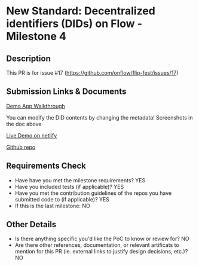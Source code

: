 # New Standard: Decentralized identifiers (DIDs) on Flow - Milestone 4

## Description

This PR is for issue #17 (https://github.com/onflow/flip-fest/issues/17)


## Submission Links & Documents

[Demo App Walkthrough](https://eoverse.notion.site/Demo-app-walkthrough-8fe8e73c94f746c19b26b659ddc2a897)

You can modify the DID contents by changing the metadata! Screenshots in the doc above

[Live Demo on netlify](https://flownames.netlify.app/ipfs)

[Github repo](https://github.com/flokilabs/fns)

## Requirements Check

- Have have you met the milestone requirements? YES
- Have you included tests (if applicable)? YES
- Have you met the contribution guidelines of the repos you have submitted code to (if applicable)? YES
- If this is the last milestone: NO

## Other Details

- Is there anything specific you'd like the PoC to know or review for? NO
- Are there other references, documentation, or relevant artificats to mention for this PR (ie. external links to justify design decisions, etc.)? NO